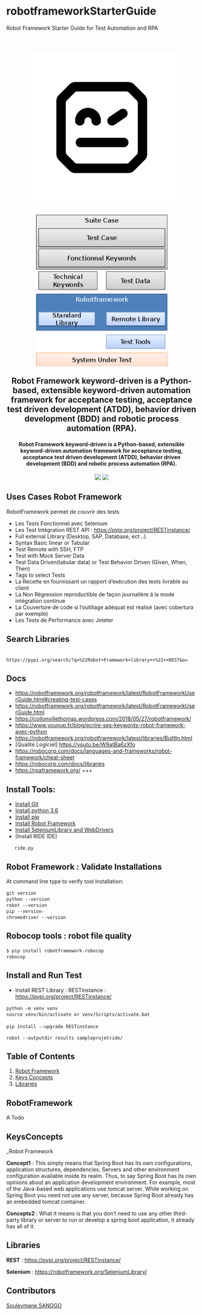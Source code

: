 # robotframeworkStarterGuide
Robot Framework  Starter Guide for Test Automation and  RPA

<h2 align="center">
  <br>
  <a><img src="https://github.com/sanogotech/robotframeworkStarterGuide/blob/main/docs/images/Robot-framework-logo.png" alt="Robot Framework"></a>
  <br>
  <br>
	<a><img src="https://github.com/sanogotech/robotframeworkStarterGuide/blob/main/docs/images/robotarchilevel.png" alt="Robot Framework"></a>
  <br>
  
  Robot Framework keyword-driven is a Python-based, extensible keyword-driven automation framework for acceptance testing, acceptance test driven development (ATDD), behavior driven development (BDD) and robotic process automation (RPA).
  <br>
</h1>

<h4 align="center">  Robot Framework keyword-driven is a Python-based, extensible keyword-driven automation framework for acceptance testing, acceptance test driven development (ATDD), behavior driven development (BDD) and robotic process automation (RPA).</h4>

<p align="center">
    <a alt="Java">
        <img src="https://img.shields.io/badge/Java-v1.8-orange.svg" />
    </a>
    <a alt="Spring Boot">
        <img src="https://img.shields.io/badge/Spring%20Boot-v2.3.3-brightgreen.svg" />
    </a>
 
</p>


## Uses Cases  Robot Framework

RobotFramework permet de couvrir des tests

- Les Tests Fonctionnel avec Selenium
- Les Test Intégration REST API : https://pypi.org/project/RESTinstance/
- Full external Library (Desktop, SAP, Database, ect ..)
- Syntax Basic linear or Tabular 
- Test Remote with SSH, FTP
- Test with Mock Server Data
- Test Data Driven(tabular data) or Test Behavior Driven (Given, When, Then)
- Tags to select Tests
- La Recette en fournissant un rapport d’exécution des tests livrable au client
- La Non Régression reproductible de façon journalière à la mode intégration continue
- La Couverture de code si l’outillage adéquat est réalisé (avec cobertura  par exemple)
- Les Tests de Performance avec Jmeter 
##  Search  Libraries 

```

https://pypi.org/search/?q=%22Robot+Framework+library++%22++REST&o=

```


## Docs
- https://robotframework.org/robotframework/latest/RobotFrameworkUserGuide.html#creating-test-cases
- https://robotframework.org/robotframework/latest/RobotFrameworkUserGuide.html
- https://collonvillethomas.wordpress.com/2018/05/27/robotframework/
- https://www.younup.fr/blog/ecrire-ses-keywords-robot-framework-avec-python
- https://robotframework.org/robotframework/latest/libraries/BuiltIn.html
- [Qualité Logiciel] https://youtu.be/W9atBa6zXfo
- https://robocorp.com/docs/languages-and-frameworks/robot-framework/cheat-sheet
- https://robocorp.com/docs/libraries
- https://rpaframework.org/  +++


##  Install Tools:
- [Install Git](https://git-scm.com/downloads)
- [Install python 3.6](https://www.python.org/downloads/)
- [Install pip](https://pip.pypa.io/en/stable/install...)
- [Install Robot Framework](https://pypi.org/project/robotframework/)
- [Install SeleniumLibrary and WebDrivers](https://robotframework.org/SeleniumLibrary/)
- [Install RIDE IDE] 
```pip install robotframework-ride
   ride.py
```

## Robot Framework : Validate Installations
At command line type to verify tool installation:

```
git version
python --version
robot --version
pip --version-
chromedriver --version

``` 

## Robocop tools : robot file quality
```
$ pip install robotframework-robocop
robocop
```

##  Install and Run  Test
- Install REST Library : RESTinstance : https://pypi.org/project/RESTinstance/
```
python -m venv venv
source venv/bin/activate or venv/Scripts/activate.bat

pip install --upgrade RESTinstance

```


```
robot --outputdir results sampleprojetride/
```

## Table of Contents ##
1. [Robot Framework ](#RobotFramework)
2. [Keys Concepts](#KeysConcepts)
3. [Libraries](#Libraries)

## RobotFramework ##
A Todo


## KeysConcepts ##
_Robot Framework

**Concept1** : This simply means that Spring Boot has its own configurations, application structures, dependencies, Servers and other environment configuration available inside its realm. Thus, to say Spring Boot has its own opinions about an application development environment. For example, most of the Java-based web applications use tomcat server. While working on Spring Boot you need not use any server, because Spring Boot already has an embedded tomcat container.

**Concepts2** : What it means is that you don’t need to use any other third-party library or server to run or develop a spring boot application, it already has all of it.

## Libraries ##

**REST** : https://pypi.org/project/RESTinstance/

**Selenium** :  https://robotframework.org/SeleniumLibrary/


## Contributors ##
[Souleymane SANOGO](https://www.linkedin.com/in/souleymanesanogo/)


